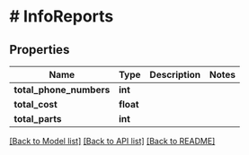# # InfoReports

## Properties

Name | Type | Description | Notes
------------ | ------------- | ------------- | -------------
**total_phone_numbers** | **int** |  |
**total_cost** | **float** |  |
**total_parts** | **int** |  |

[[Back to Model list]](../../README.md#models) [[Back to API list]](../../README.md#endpoints) [[Back to README]](../../README.md)

